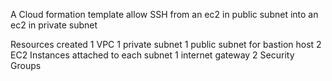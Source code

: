A Cloud formation template allow SSH from an ec2 in  public subnet into an ec2 in private subnet

  Resources created
  1 VPC
  1 private subnet
  1 public subnet for bastion host
  2 EC2 Instances attached to each subnet
  1 internet gateway
  2 Security Groups

